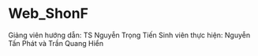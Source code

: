 # Web_ShonF
Giảng viên hướng dẫn: TS Nguyễn Trọng Tiến
Sinh viên thực hiện: Nguyễn Tấn Phát và Trần Quang Hiển

